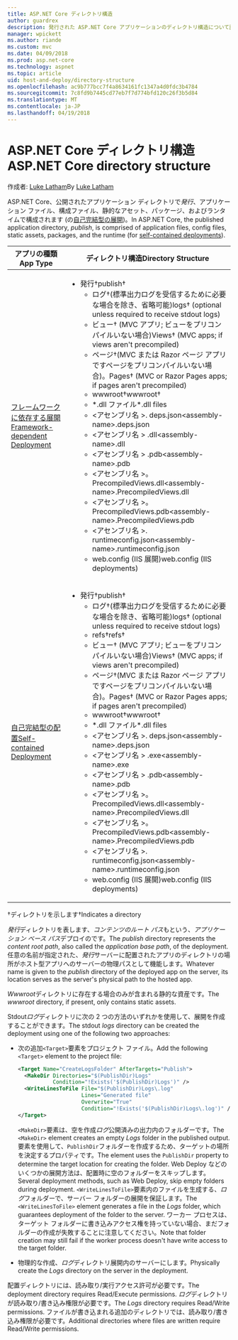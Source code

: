 ```yaml
---
title: ASP.NET Core ディレクトリ構造
author: guardrex
description: 発行された ASP.NET Core アプリケーションのディレクトリ構造について説明します。
manager: wpickett
ms.author: riande
ms.custom: mvc
ms.date: 04/09/2018
ms.prod: asp.net-core
ms.technology: aspnet
ms.topic: article
uid: host-and-deploy/directory-structure
ms.openlocfilehash: ac9b777bcc7f4a8634161fc1347a4d0fdc3b4784
ms.sourcegitcommit: 7c8fd9b7445cd77eb7f7d774bfd120c26f3b5d84
ms.translationtype: MT
ms.contentlocale: ja-JP
ms.lasthandoff: 04/19/2018
---
```

# <a name="aspnet-core-directory-structure"></a><span data-ttu-id="45127-103">ASP.NET Core ディレクトリ構造</span><span class="sxs-lookup"><span data-stu-id="45127-103">ASP.NET Core directory structure</span></span>

<span data-ttu-id="45127-104">作成者: [Luke Latham](https://github.com/guardrex)</span><span class="sxs-lookup"><span data-stu-id="45127-104">By [Luke Latham](https://github.com/guardrex)</span></span>

<span data-ttu-id="45127-105">ASP.NET Core、公開されたアプリケーション ディレクトリで*発行*、アプリケーション ファイル、構成ファイル、静的なアセット、パッケージ、およびランタイムで構成されます (の[自己完結型の展開](/dotnet/core/deploying/#self-contained-deployments-scd))。</span><span class="sxs-lookup"><span data-stu-id="45127-105">In ASP.NET Core, the published application directory, *publish*, is comprised of application files, config files, static assets, packages, and the runtime (for [self-contained deployments](/dotnet/core/deploying/#self-contained-deployments-scd)).</span></span>


| <span data-ttu-id="45127-106">アプリの種類</span><span class="sxs-lookup"><span data-stu-id="45127-106">App Type</span></span> | <span data-ttu-id="45127-107">ディレクトリ構造</span><span class="sxs-lookup"><span data-stu-id="45127-107">Directory Structure</span></span> |
| -------- | ------------------- |
| [<span data-ttu-id="45127-108">フレームワークに依存する展開</span><span class="sxs-lookup"><span data-stu-id="45127-108">Framework-dependent Deployment</span></span>](/dotnet/core/deploying/#framework-dependent-deployments-fdd) | <ul><li><span data-ttu-id="45127-109">発行&dagger;</span><span class="sxs-lookup"><span data-stu-id="45127-109">publish&dagger;</span></span><ul><li><span data-ttu-id="45127-110">ログ&dagger;(標準出力ログを受信するために必要な場合を除き、省略可能)</span><span class="sxs-lookup"><span data-stu-id="45127-110">logs&dagger; (optional unless required to receive stdout logs)</span></span></li><li><span data-ttu-id="45127-111">ビュー&dagger; (MVC アプリ; ビューをプリコンパイルいない場合)</span><span class="sxs-lookup"><span data-stu-id="45127-111">Views&dagger; (MVC apps; if views aren't precompiled)</span></span></li><li><span data-ttu-id="45127-112">ページ&dagger;(MVC または Razor ページ アプリですページをプリコンパイルいない場合)。</span><span class="sxs-lookup"><span data-stu-id="45127-112">Pages&dagger; (MVC or Razor Pages apps; if pages aren't precompiled)</span></span></li><li><span data-ttu-id="45127-113">wwwroot&dagger;</span><span class="sxs-lookup"><span data-stu-id="45127-113">wwwroot&dagger;</span></span></li><li><span data-ttu-id="45127-114">\*\.dll ファイル</span><span class="sxs-lookup"><span data-stu-id="45127-114">\*\.dll files</span></span></li><li><span data-ttu-id="45127-115">\<アセンブリ名 >. deps.json</span><span class="sxs-lookup"><span data-stu-id="45127-115">\<assembly-name>.deps.json</span></span></li><li><span data-ttu-id="45127-116">\<アセンブリ名 > .dll</span><span class="sxs-lookup"><span data-stu-id="45127-116">\<assembly-name>.dll</span></span></li><li><span data-ttu-id="45127-117">\<アセンブリ名 > .pdb</span><span class="sxs-lookup"><span data-stu-id="45127-117">\<assembly-name>.pdb</span></span></li><li><span data-ttu-id="45127-118">\<アセンブリ名 >。PrecompiledViews.dll</span><span class="sxs-lookup"><span data-stu-id="45127-118">\<assembly-name>.PrecompiledViews.dll</span></span></li><li><span data-ttu-id="45127-119">\<アセンブリ名 >。PrecompiledViews.pdb</span><span class="sxs-lookup"><span data-stu-id="45127-119">\<assembly-name>.PrecompiledViews.pdb</span></span></li><li><span data-ttu-id="45127-120">\<アセンブリ名 >. runtimeconfig.json</span><span class="sxs-lookup"><span data-stu-id="45127-120">\<assembly-name>.runtimeconfig.json</span></span></li><li><span data-ttu-id="45127-121">web.config (IIS 展開)</span><span class="sxs-lookup"><span data-stu-id="45127-121">web.config (IIS deployments)</span></span></li></ul></li></ul> |
| [<span data-ttu-id="45127-122">自己完結型の配置</span><span class="sxs-lookup"><span data-stu-id="45127-122">Self-contained Deployment</span></span>](/dotnet/core/deploying/#self-contained-deployments-scd) | <ul><li><span data-ttu-id="45127-123">発行&dagger;</span><span class="sxs-lookup"><span data-stu-id="45127-123">publish&dagger;</span></span><ul><li><span data-ttu-id="45127-124">ログ&dagger;(標準出力ログを受信するために必要な場合を除き、省略可能)</span><span class="sxs-lookup"><span data-stu-id="45127-124">logs&dagger; (optional unless required to receive stdout logs)</span></span></li><li><span data-ttu-id="45127-125">refs&dagger;</span><span class="sxs-lookup"><span data-stu-id="45127-125">refs&dagger;</span></span></li><li><span data-ttu-id="45127-126">ビュー&dagger; (MVC アプリ; ビューをプリコンパイルいない場合)</span><span class="sxs-lookup"><span data-stu-id="45127-126">Views&dagger; (MVC apps; if views aren't precompiled)</span></span></li><li><span data-ttu-id="45127-127">ページ&dagger;(MVC または Razor ページ アプリですページをプリコンパイルいない場合)。</span><span class="sxs-lookup"><span data-stu-id="45127-127">Pages&dagger; (MVC or Razor Pages apps; if pages aren't precompiled)</span></span></li><li><span data-ttu-id="45127-128">wwwroot&dagger;</span><span class="sxs-lookup"><span data-stu-id="45127-128">wwwroot&dagger;</span></span></li><li><span data-ttu-id="45127-129">\*.dll ファイル</span><span class="sxs-lookup"><span data-stu-id="45127-129">\*.dll files</span></span></li><li><span data-ttu-id="45127-130">\<アセンブリ名 >. deps.json</span><span class="sxs-lookup"><span data-stu-id="45127-130">\<assembly-name>.deps.json</span></span></li><li><span data-ttu-id="45127-131">\<アセンブリ名 > .exe</span><span class="sxs-lookup"><span data-stu-id="45127-131">\<assembly-name>.exe</span></span></li><li><span data-ttu-id="45127-132">\<アセンブリ名 > .pdb</span><span class="sxs-lookup"><span data-stu-id="45127-132">\<assembly-name>.pdb</span></span></li><li><span data-ttu-id="45127-133">\<アセンブリ名 >。PrecompiledViews.dll</span><span class="sxs-lookup"><span data-stu-id="45127-133">\<assembly-name>.PrecompiledViews.dll</span></span></li><li><span data-ttu-id="45127-134">\<アセンブリ名 >。PrecompiledViews.pdb</span><span class="sxs-lookup"><span data-stu-id="45127-134">\<assembly-name>.PrecompiledViews.pdb</span></span></li><li><span data-ttu-id="45127-135">\<アセンブリ名 >. runtimeconfig.json</span><span class="sxs-lookup"><span data-stu-id="45127-135">\<assembly-name>.runtimeconfig.json</span></span></li><li><span data-ttu-id="45127-136">web.config (IIS 展開)</span><span class="sxs-lookup"><span data-stu-id="45127-136">web.config (IIS deployments)</span></span></li></ul></li></ul> |

<span data-ttu-id="45127-137">&dagger;ディレクトリを示します</span><span class="sxs-lookup"><span data-stu-id="45127-137">&dagger;Indicates a directory</span></span>

<span data-ttu-id="45127-138">*発行*ディレクトリを表します、*コンテンツのルート パス*もという、*アプリケーション ベース パス*デプロイのです。</span><span class="sxs-lookup"><span data-stu-id="45127-138">The *publish* directory represents the *content root path*, also called the *application base path*, of the deployment.</span></span> <span data-ttu-id="45127-139">任意の名前が指定された、*発行*サーバーに配置されたアプリのディレクトリの場所がホスト型アプリへのサーバーの物理パスとして機能します。</span><span class="sxs-lookup"><span data-stu-id="45127-139">Whatever name is given to the *publish* directory of the deployed app on the server, its location serves as the server's physical path to the hosted app.</span></span>

<span data-ttu-id="45127-140">*Wwwroot*ディレクトリに存在する場合のみが含まれる静的な資産です。</span><span class="sxs-lookup"><span data-stu-id="45127-140">The *wwwroot* directory, if present, only contains static assets.</span></span>

<span data-ttu-id="45127-141">Stdout*ログ*ディレクトリに次の 2 つの方法のいずれかを使用して、展開を作成することができます。</span><span class="sxs-lookup"><span data-stu-id="45127-141">The stdout *logs* directory can be created the deployment using one of the following two approaches:</span></span>

* <span data-ttu-id="45127-142">次の追加`<Target>`要素をプロジェクト ファイル。</span><span class="sxs-lookup"><span data-stu-id="45127-142">Add the following `<Target>` element to the project file:</span></span>

   ```xml
   <Target Name="CreateLogsFolder" AfterTargets="Publish">
     <MakeDir Directories="$(PublishDir)Logs" 
              Condition="!Exists('$(PublishDir)Logs')" />
     <WriteLinesToFile File="$(PublishDir)Logs\.log" 
                       Lines="Generated file" 
                       Overwrite="True" 
                       Condition="!Exists('$(PublishDir)Logs\.log')" />
   </Target>
   ```

   <span data-ttu-id="45127-143">`<MakeDir>`要素は、空を作成*ログ*公開済みの出力内のフォルダーです。</span><span class="sxs-lookup"><span data-stu-id="45127-143">The `<MakeDir>` element creates an empty *Logs* folder in the published output.</span></span> <span data-ttu-id="45127-144">要素を使用して、`PublishDir`フォルダーを作成するため、ターゲットの場所を決定するプロパティです。</span><span class="sxs-lookup"><span data-stu-id="45127-144">The element uses the `PublishDir` property to determine the target location for creating the folder.</span></span> <span data-ttu-id="45127-145">Web Deploy などのいくつかの展開方法は、配置時に空のフォルダーをスキップします。</span><span class="sxs-lookup"><span data-stu-id="45127-145">Several deployment methods, such as Web Deploy, skip empty folders during deployment.</span></span> <span data-ttu-id="45127-146">`<WriteLinesToFile>`要素内のファイルを生成する、*ログ*フォルダーで、サーバー フォルダーの展開を保証します。</span><span class="sxs-lookup"><span data-stu-id="45127-146">The `<WriteLinesToFile>` element generates a file in the *Logs* folder, which guarantees deployment of the folder to the server.</span></span> <span data-ttu-id="45127-147">ワーカー プロセスは、ターゲット フォルダーに書き込みアクセス権を持っていない場合、まだフォルダーの作成が失敗することに注意してください。</span><span class="sxs-lookup"><span data-stu-id="45127-147">Note that folder creation may still fail if the worker process doesn't have write access to the target folder.</span></span>

* <span data-ttu-id="45127-148">物理的な作成、*ログ*ディレクトリ展開内のサーバーにします。</span><span class="sxs-lookup"><span data-stu-id="45127-148">Physically create the *Logs* directory on the server in the deployment.</span></span>

<span data-ttu-id="45127-149">配置ディレクトリには、読み取り/実行アクセス許可が必要です。</span><span class="sxs-lookup"><span data-stu-id="45127-149">The deployment directory requires Read/Execute permissions.</span></span> <span data-ttu-id="45127-150">*ログ*ディレクトリが読み取り/書き込み権限が必要です。</span><span class="sxs-lookup"><span data-stu-id="45127-150">The *Logs* directory requires Read/Write permissions.</span></span> <span data-ttu-id="45127-151">ファイルが書き込まれる追加のディレクトリでは、読み取り/書き込み権限が必要です。</span><span class="sxs-lookup"><span data-stu-id="45127-151">Additional directories where files are written require Read/Write permissions.</span></span>
